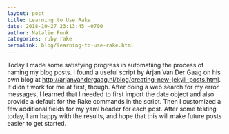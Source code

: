 ```yaml
---
layout: post
title: Learning to Use Rake
date: 2018-10-27 23:13:45 -0700
author: Natalie Funk
categories: ruby rake 
permalink: blog/learning-to-use-rake.html
---
```


Today I made some satisfying progress in automatiing the process of naming my blog posts. I found a useful script by Arjan Van Der Gaag on his own blog at <http://arjanvandergaag.nl/blog/creating-new-jekyll-posts.html>. It didn't work for me at first, though. After doing a web search for my error messages, I learned that I needed to first import the date object and also provide a default for the Rake commands in the script. Then I customized a few additional fields for my yaml header for each post. After some testing today, I am happy with the results, and hope that this will make future posts easier to get started.
